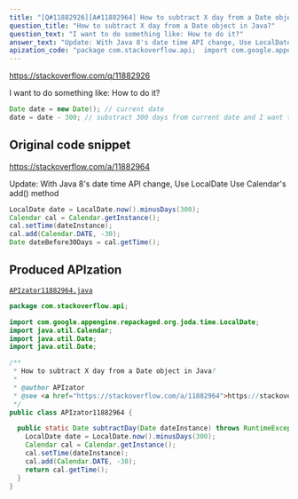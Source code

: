 ```yaml
---
title: "[Q#11882926][A#11882964] How to subtract X day from a Date object in Java?"
question_title: "How to subtract X day from a Date object in Java?"
question_text: "I want to do something like: How to do it?"
answer_text: "Update: With Java 8's date time API change, Use LocalDate Use Calendar's add() method"
apization_code: "package com.stackoverflow.api;  import com.google.appengine.repackaged.org.joda.time.LocalDate; import java.util.Calendar; import java.util.Date; import java.util.Date;  /**  * How to subtract X day from a Date object in Java?  *  * @author APIzator  * @see <a href=\"https://stackoverflow.com/a/11882964\">https://stackoverflow.com/a/11882964</a>  */ public class APIzator11882964 {    public static Date subtractDay(Date dateInstance) throws RuntimeException {     LocalDate date = LocalDate.now().minusDays(300);     Calendar cal = Calendar.getInstance();     cal.setTime(dateInstance);     cal.add(Calendar.DATE, -30);     return cal.getTime();   } }"
---
```


https://stackoverflow.com/q/11882926

I want to do something like:
How to do it?


```java
Date date = new Date(); // current date
date = date - 300; // substract 300 days from current date and I want to use this "date"
```


## Original code snippet

https://stackoverflow.com/a/11882964

Update: With Java 8&#x27;s date time API change, Use LocalDate
Use Calendar&#x27;s add() method

```java
LocalDate date = LocalDate.now().minusDays(300);
Calendar cal = Calendar.getInstance();
cal.setTime(dateInstance);
cal.add(Calendar.DATE, -30);
Date dateBefore30Days = cal.getTime();
```

## Produced APIzation

[`APIzator11882964.java`](https://github.com/pasqualesalza/apization-temp-data/raw/master/apizations/java/APIzator11882964.java)

```java
package com.stackoverflow.api;

import com.google.appengine.repackaged.org.joda.time.LocalDate;
import java.util.Calendar;
import java.util.Date;
import java.util.Date;

/**
 * How to subtract X day from a Date object in Java?
 *
 * @author APIzator
 * @see <a href="https://stackoverflow.com/a/11882964">https://stackoverflow.com/a/11882964</a>
 */
public class APIzator11882964 {

  public static Date subtractDay(Date dateInstance) throws RuntimeException {
    LocalDate date = LocalDate.now().minusDays(300);
    Calendar cal = Calendar.getInstance();
    cal.setTime(dateInstance);
    cal.add(Calendar.DATE, -30);
    return cal.getTime();
  }
}

```